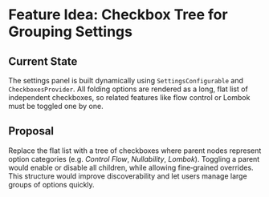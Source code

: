 # Feature Idea: Checkbox Tree for Grouping Settings

## Current State
The settings panel is built dynamically using `SettingsConfigurable` and `CheckboxesProvider`.
All folding options are rendered as a long, flat list of independent checkboxes,
so related features like flow control or Lombok must be toggled one by one.

## Proposal
Replace the flat list with a tree of checkboxes where parent nodes represent option categories
(e.g. *Control Flow*, *Nullability*, *Lombok*).
Toggling a parent would enable or disable all children, while allowing fine‑grained overrides.
This structure would improve discoverability and let users manage large groups of options quickly.

